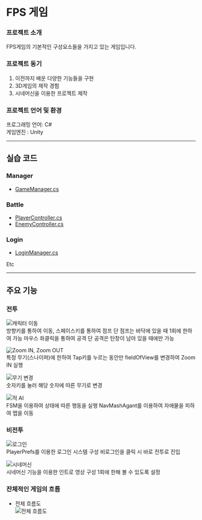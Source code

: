 # FPS 게임

### 프로젝트 소개
FPS게임의 기본적인 구성요소들을 가지고 있는 게임입니다.

### 프로젝트 동기
1) 이전까지 배운 다양한 기능들을 구현
2) 3D게임의 제작 경험
3) 시네머신을 이용한 프로젝트 제작

### 프로젝트 언어 및 환경
  프로그래밍 언어: C#  
  게임엔진 : Unity
  
---
## 실습 코드
### Manager  
- [GameManager.cs](https://github.com/Songhosub/FPS/blob/main/FPS/Assets/Scripts/PlayScene/GameManager.cs)

### Battle  
- [PlayerController.cs](https://github.com/Songhosub/FPS/blob/main/FPS/Assets/Scripts/PlayScene/Player/PlayerController.cs)  
- [EnemyController.cs](https://github.com/Songhosub/FPS/blob/main/FPS/Assets/Scripts/PlayScene/Enemy/EnemyController.cs)

### Login  
- [LoginManager.cs](https://github.com/Songhosub/FPS/blob/main/FPS/Assets/Scripts/MainScene/LoginManager.cs)

Etc  

---
## 주요 기능

### 전투
![캐릭터 이동]()  
방향키를 통하여 이동, 스페이스키를 통하여 점프
단 점프는 바닥에 있을 때 1회에 한하여 가능
마우스 좌클릭을 통하여 공격
단 공격은 탄창이 남아 있을 때에만 가능

![Zoom IN, Zoom OUT]()  
특정 무기(스나이퍼)에 한하여 Tap키를 누르는 동안만 fieldOfView를 변경하여 Zoom IN 실행

![무기 변경]()  
숫자키를 눌러 해당 숫자에 따른 무기로 변경

![적 AI]()  
FSM을 이용하여 상태에 따른 행동을 실행
NavMashAgant를 이용하여 자애물을 피하여 맵을 이동

### 비전투
![로그인]()  
PlayerPrefs를 이용한 로그인 시스템 구성
비로그인을 클릭 시 바로 전투로 진입

![시네머신]()  
시네머신 기능을 이용한 인트로 영상 구성
1회에 한해 볼 수 있도록 설정

### 잔체적인 게임의 흐름
- 전체 흐름도  
![전체 흐름도](https://github.com/user-attachments/assets/51807cb9-e3f4-48a4-8a50-fa1893e9232d)


